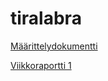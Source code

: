# tiralabra

[Määrittelydokumentti](https://github.com/katajak/tiralabra/blob/main/dokumentaatio/maarittelydokumentti.md)

[Viikkoraportti 1](https://github.com/katajak/tiralabra/blob/main/dokumentaatio/viikkoraportit/viikkoraportti1.md)

